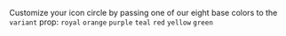 Customize your icon circle by passing one of our eight base colors to the `variant` prop: `royal` `orange` `purple` `teal` `red` `yellow` `green`